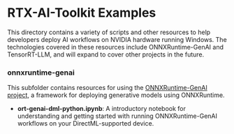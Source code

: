
# RTX-AI-Toolkit Examples

  

This directory contains a variety of scripts and other resources to help developers deploy AI workflows on NVIDIA hardware running Windows. The technologies covered in these resources include ONNXRuntime-GenAI and TensorRT-LLM, and will expand to cover other projects in the future.

### onnxruntime-genai

This subfolder contains resources for using the [ONNXRuntime-GenAI project](https://github.com/microsoft/onnxruntime-genai), a framework for deploying generative models using ONNXRuntime.

 - **ort-genai-dml-python.ipynb**: A introductory notebook for understanding and getting started with running ONNXRuntime-GenAI workflows on your DirectML-supported device.
